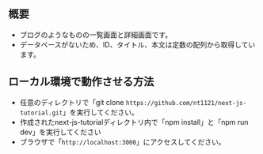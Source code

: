## 概要
* ブログのようなものの一覧画面と詳細画面です。
* データベースがないため、ID、タイトル、本文は定数の配列から取得しています。
## ローカル環境で動作させる方法
* 任意のディレクトリで「git clone `https://github.com/nt1121/next-js-tutorial.git`」を実行してください。
* 作成されたnext-js-tutorialディレクトリ内で「npm install」と「npm run dev」を実行してください
* ブラウザで「`http://localhost:3000`」にアクセスしてください。
